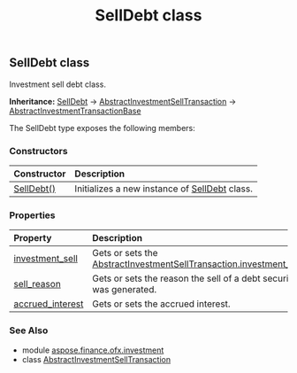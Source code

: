 ﻿---
title: SellDebt class
second_title: Aspose.Finance for Python via .NET API References
description: 
type: docs
weight: 740
url: /python-net/aspose.finance.ofx.investment/selldebt/
is_root: false
---

## SellDebt class

Investment sell debt class.



**Inheritance:** [SellDebt](/finance/python-net/aspose.finance.ofx.investment/selldebt) → 
[AbstractInvestmentSellTransaction](/finance/python-net/aspose.finance.ofx.investment/abstractinvestmentselltransaction) → 
[AbstractInvestmentTransactionBase](/finance/python-net/aspose.finance.ofx.investment/abstractinvestmenttransactionbase)



The SellDebt type exposes the following members:

### Constructors
| Constructor | Description |
| :- | :- |
| [SellDebt()](/finance/python-net/aspose.finance.ofx.investment/selldebt/__init__/#) | Initializes a new instance of [SellDebt](/finance/python-net/aspose.finance.ofx.investment/selldebt) class. |


### Properties
| Property | Description |
| :- | :- |
| [investment_sell](/finance/python-net/aspose.finance.ofx.investment/selldebt/investment_sell) | Gets or sets the [AbstractInvestmentSellTransaction.investment_sell](/finance/python-net/aspose.finance.ofx.investment/abstractinvestmentselltransaction#investment_sell). |
| [sell_reason](/finance/python-net/aspose.finance.ofx.investment/selldebt/sell_reason) | Gets or sets the reason the sell of a debt security was generated. |
| [accrued_interest](/finance/python-net/aspose.finance.ofx.investment/selldebt/accrued_interest) | Gets or sets the accrued interest. |


### See Also

* module [aspose.finance.ofx.investment](../)
* class [AbstractInvestmentSellTransaction](/finance/python-net/aspose.finance.ofx.investment/abstractinvestmentselltransaction)
